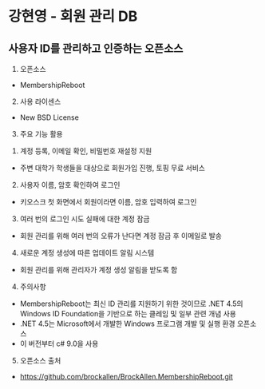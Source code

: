 # 강현영 - 회원 관리 DB

## 사용자 ID를 관리하고 인증하는 오픈소스

1. 오픈소스
- MembershipReboot

2. 사용 라이센스
- New BSD License

3. 주요 기능 활용
1) 계정 등록, 이메일 확인, 비밀번호 재설정 지원
- 주변 대학가 학생들을 대상으로 회원가입 진행, 토핑 무료 서비스

2) 사용자 이름, 암호 확인하여 로그인
- 키오스크 첫 화면에서 회원이라면 이름, 암호 입력하여 로그인

3) 여러 번의 로그인 시도 실패에 대한 계정 잠금
- 회원 관리를 위해 여러 번의 오류가 난다면 계정 잠금 후 이메일로 발송

4) 새로운 계정 생성에 따른 업데이트 알림 시스템
- 회원 관리를 위해 관리자가 계정 생성 알림을 받도록 함

4. 주의사항
- MembershipReboot는 최신 ID 관리를 지원하기 위한 것이므로 .NET 4.5의 Windows ID Foundation을 기반으로 하는 클레임 ​​및 일부 관련 개념 사용
- .NET 4.5는 Microsoft에서 개발한 Windows 프로그램 개발 및 실행 환경 오픈소스
- 이 버전부터 c# 9.0을 사용

5. 오픈소스 출처
- https://github.com/brockallen/BrockAllen.MembershipReboot.git
